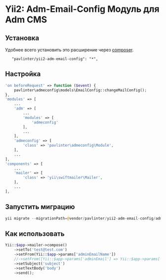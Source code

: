 Yii2: Adm-Email-Config Модуль для Adm CMS
===================

Установка
-------------------
Удобнее всего установить это расширение через [composer](http://getcomposer.org/download/).

```
   "pavlinter/yii2-adm-email-config": "*",
```

Настройка
-------------------
```php
'on beforeRequest' => function ($event) {
    pavlinter\admeconfig\models\EmailConfig::changeMailConfig();
},
'modules' => [
    ...
    'adm' => [
        ...
        'modules' => [
            'admeconfig'
        ],
        ...
    ],
    'admeconfig' => [
        'class' => 'pavlinter\admeconfig\Module',
    ],
    ...
],
'components' => [
    ...
    'mailer' => [
        'class' => 'yii\swiftmailer\Mailer',
    ],
    ...
],
```

Запустить миграцию
-------------------
```php
yii migrate --migrationPath=@vendor/pavlinter/yii2-adm-email-config/admeconfig/migrations
```

Как использовать
-------------------
```php
Yii::$app->mailer->compose()
    ->setTo('test@test.com')
    ->setFrom(Yii::$app->params['adminEmailName'])
    //->setFrom([Yii::$app->params['adminEmail'] => Yii::$app->params['adminName']])
    ->setSubject('subject')
    ->setTextBody('body')
    ->send();
```